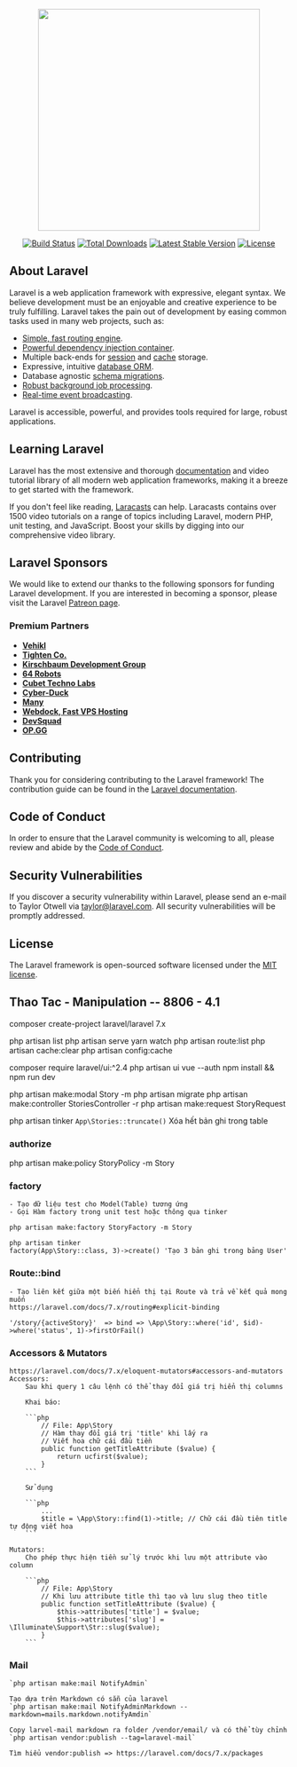 <p align="center"><a href="https://laravel.com" target="_blank"><img src="https://raw.githubusercontent.com/laravel/art/master/logo-lockup/5%20SVG/2%20CMYK/1%20Full%20Color/laravel-logolockup-cmyk-red.svg" width="400"></a></p>

<p align="center">
<a href="https://travis-ci.org/laravel/framework"><img src="https://travis-ci.org/laravel/framework.svg" alt="Build Status"></a>
<a href="https://packagist.org/packages/laravel/framework"><img src="https://poser.pugx.org/laravel/framework/d/total.svg" alt="Total Downloads"></a>
<a href="https://packagist.org/packages/laravel/framework"><img src="https://poser.pugx.org/laravel/framework/v/stable.svg" alt="Latest Stable Version"></a>
<a href="https://packagist.org/packages/laravel/framework"><img src="https://poser.pugx.org/laravel/framework/license.svg" alt="License"></a>
</p>

## About Laravel

Laravel is a web application framework with expressive, elegant syntax. We believe development must be an enjoyable and creative experience to be truly fulfilling. Laravel takes the pain out of development by easing common tasks used in many web projects, such as:

- [Simple, fast routing engine](https://laravel.com/docs/routing).
- [Powerful dependency injection container](https://laravel.com/docs/container).
- Multiple back-ends for [session](https://laravel.com/docs/session) and [cache](https://laravel.com/docs/cache) storage.
- Expressive, intuitive [database ORM](https://laravel.com/docs/eloquent).
- Database agnostic [schema migrations](https://laravel.com/docs/migrations).
- [Robust background job processing](https://laravel.com/docs/queues).
- [Real-time event broadcasting](https://laravel.com/docs/broadcasting).

Laravel is accessible, powerful, and provides tools required for large, robust applications.

## Learning Laravel

Laravel has the most extensive and thorough [documentation](https://laravel.com/docs) and video tutorial library of all modern web application frameworks, making it a breeze to get started with the framework.

If you don't feel like reading, [Laracasts](https://laracasts.com) can help. Laracasts contains over 1500 video tutorials on a range of topics including Laravel, modern PHP, unit testing, and JavaScript. Boost your skills by digging into our comprehensive video library.

## Laravel Sponsors

We would like to extend our thanks to the following sponsors for funding Laravel development. If you are interested in becoming a sponsor, please visit the Laravel [Patreon page](https://patreon.com/taylorotwell).

### Premium Partners

- **[Vehikl](https://vehikl.com/)**
- **[Tighten Co.](https://tighten.co)**
- **[Kirschbaum Development Group](https://kirschbaumdevelopment.com)**
- **[64 Robots](https://64robots.com)**
- **[Cubet Techno Labs](https://cubettech.com)**
- **[Cyber-Duck](https://cyber-duck.co.uk)**
- **[Many](https://www.many.co.uk)**
- **[Webdock, Fast VPS Hosting](https://www.webdock.io/en)**
- **[DevSquad](https://devsquad.com)**
- **[OP.GG](https://op.gg)**

## Contributing

Thank you for considering contributing to the Laravel framework! The contribution guide can be found in the [Laravel documentation](https://laravel.com/docs/contributions).

## Code of Conduct

In order to ensure that the Laravel community is welcoming to all, please review and abide by the [Code of Conduct](https://laravel.com/docs/contributions#code-of-conduct).

## Security Vulnerabilities

If you discover a security vulnerability within Laravel, please send an e-mail to Taylor Otwell via [taylor@laravel.com](mailto:taylor@laravel.com). All security vulnerabilities will be promptly addressed.

## License

The Laravel framework is open-sourced software licensed under the [MIT license](https://opensource.org/licenses/MIT).

## Thao Tac - Manipulation -- 8806 - 4.1

composer create-project laravel/laravel <name> 7.x

php artisan list
php artisan serve
yarn watch
php artisan route:list
php artisan cache:clear
php artisan config:cache

composer require laravel/ui:^2.4
php artisan ui vue --auth
npm install && npm run dev

php artisan make:modal Story -m
php artisan migrate
php artisan make:controller StoriesController -r
php artisan make:request StoryRequest

php artisan tinker
    `App\Stories::truncate()` Xóa hết bản ghi trong table
### authorize
php artisan make:policy StoryPolicy -m Story 

### factory
    - Tạo dữ liệu test cho Model(Table) tương ứng
    - Gọi Hàm factory trong unit test hoặc thông qua tinker

    php artisan make:factory StoryFactory -m Story

    php artisan tinker
    factory(App\Story::class, 3)->create() 'Tạo 3 bản ghi trong bảng User'

### Route::bind
    - Tạo liên kết giữa một biến hiển thị tại Route và trả về kết quả mong muốn
    https://laravel.com/docs/7.x/routing#explicit-binding

    '/story/{activeStory}'  => bind => \App\Story::where('id', $id)->where('status', 1)->firstOrFail()

### Accessors & Mutators
    https://laravel.com/docs/7.x/eloquent-mutators#accessors-and-mutators
    Accessors: 
        Sau khi query 1 câu lệnh có thể thay đổi giá trị hiển thị columns

        Khai báo:

        ```php
            // File: App\Story
            // Hàm thay đổi giá trị 'title' khi lấy ra 
            // Viết hoa chữ cái đầu tiền
            public function getTitleAttribute ($value) {
                return ucfirst($value);
            }
        ```

        Sử dụng

        ```php
            ...
            $title = \App\Story::find(1)->title; // Chữ cái đầu tiên title tự động viết hoa
        ```

    Mutators:
        Cho phép thực hiện tiền sử lý trước khi lưu một attribute vào column

        ```php
            // File: App\Story
            // Khi lưu attribute title thì tạo và lưu slug theo title
            public function setTitleAttribute ($value) {
                $this->attributes['title'] = $value;
                $this->attributes['slug'] = \Illuminate\Support\Str::slug($value);
            }
        ```

### Mail
    `php artisan make:mail NotifyAdmin`

    Tạo dựa trên Markdown có sẵn của laravel
    `php artisan make:mail NotifyAdminMarkdown --markdown=mails.markdown.notifyAmdin`  

    Copy larvel-mail markdown ra folder /vendor/email/ và có thể tùy chỉnh
    `php artisan vendor:publish --tag=laravel-mail`

    Tìm hiểu vendor:publish => https://laravel.com/docs/7.x/packages